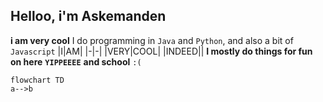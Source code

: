## Helloo, i'm Askemanden
__i am very cool__
I do programming in `Java` and `Python`, and also a bit of `Javascript`
|I|AM|
|-|-|
|VERY|COOL|
|INDEED||
**I mostly do things for fun on here** __**`YIPPEEEE`**__
__and school__ `:(`
```mermaid
flowchart TD
a-->b
```
<!---
Askemanden/Askemanden is a ✨ special ✨ repository because its `README.md` (this file) appears on your GitHub profile.
You can click the Preview link to take a look at your changes.
--->
